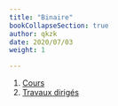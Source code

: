 ```yaml
---
title: "Binaire"
bookCollapseSection: true
author: qkzk
date: 2020/07/03
weight: 1

---
```


1. [Cours](1_cours)
2. [Travaux dirigés](2_td)
